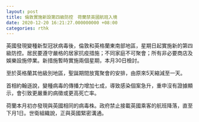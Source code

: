 ```yaml
---
layout: post
title: 倫敦實施新設第四級防控　荷蘭禁英國航班入境
date: 2020-12-20 16:21:27.000000000 +08:00
categories: rthk
---
```


英國發現變種新型冠狀病毒後，倫敦和英格蘭東南部地區，星期日起實施新的第四級防控。居民要遵守嚴格的居家抗疫措施；不同家庭不可聚會；所有非必要商店及娛樂設施停業。新措施暫時實施兩個星期，本月30日檢討。

至於英格蘭其他級別地區，聖誕期間放寬聚會的安排，由原來5天縮減至一天。

首相約翰遜說，變種病毒的傳播力增加七成，導致感染個案急升，重申沒有證據顯示，會引致更嚴重的病徵或更高死亡率。

荷蘭本月初亦發現與英國相同的病毒株。政府禁止接載英國乘客的航班降落，直至下月1日。世衛組織說，正與英國緊密溝通。
